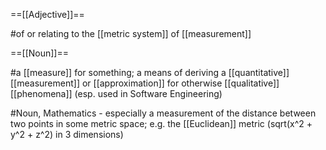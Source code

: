 ==[[Adjective]]==

#of or relating to the [[metric system]] of [[measurement]]

==[[Noun]]== 

#a [[measure]] for something; a means of deriving a [[quantitative]] [[measurement]] or [[approximation]] for otherwise [[qualitative]] [[phenomena]] (esp. used in Software Engineering)

#Noun, Mathematics - especially a measurement of the distance between two points in some metric space; e.g. the [[Euclidean]] metric (sqrt(x^2 + y^2 + z^2) in 3 dimensions)
